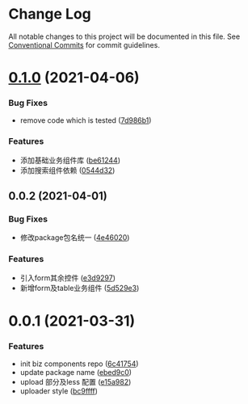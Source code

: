 # Change Log

All notable changes to this project will be documented in this file.
See [Conventional Commits](https://conventionalcommits.org) for commit guidelines.

# [0.1.0](https://gitlab.fuchuang-auto.com/frontend/mobili/mobili-coffee/compare/@mobili-coffee/table-search@0.0.3...@mobili-coffee/table-search@0.1.0) (2021-04-06)


### Bug Fixes

* remove  code which is tested ([7d986b1](https://gitlab.fuchuang-auto.com/frontend/mobili/mobili-coffee/commit/7d986b1a89133b081c388a5f74a5605a3da5fb40))


### Features

* 添加基础业务组件库 ([be61244](https://gitlab.fuchuang-auto.com/frontend/mobili/mobili-coffee/commit/be612441e564f29b282c5ad4b568bc68eb86b7af))
* 添加搜索组件依赖 ([0544d32](https://gitlab.fuchuang-auto.com/frontend/mobili/mobili-coffee/commit/0544d326770883c2de5f1ce54e4c6df3fa7ba417))





## 0.0.2 (2021-04-01)


### Bug Fixes

* 修改package包名统一 ([4e46020](https://gitlab.fuchuang-auto.com/frontend/mobili/mobili-coffee/commit/4e4602033029df6dbfd10733f6364c15ac7748c7))


### Features

* 引入form其余控件 ([e3d9297](https://gitlab.fuchuang-auto.com/frontend/mobili/mobili-coffee/commit/e3d9297c8df66b904bbea25d00d21e1e36b9b163))
* 新增form及table业务组件 ([5d529e3](https://gitlab.fuchuang-auto.com/frontend/mobili/mobili-coffee/commit/5d529e3f5327167413a339d65d82f458c05a230b))





# 0.0.1 (2021-03-31)


### Features

* init biz components repo ([6c41754](https://gitlab.fuchuang-auto.com/frontend/mobili/mobili-coffee/commit/6c41754047d6f922d5dde6c9fd03d27eec8e105f))
* update package name ([ebed9c0](https://gitlab.fuchuang-auto.com/frontend/mobili/mobili-coffee/commit/ebed9c05d025eb19f7cc7712dfd03a3ce9d85b74))
* upload 部分及less 配置 ([e15a982](https://gitlab.fuchuang-auto.com/frontend/mobili/mobili-coffee/commit/e15a9826948dfe1e07940def4c23392ba7eaf76e))
* uploader style ([bc9ffff](https://gitlab.fuchuang-auto.com/frontend/mobili/mobili-coffee/commit/bc9ffff68942ee15371183c6383192877a7611a1))

